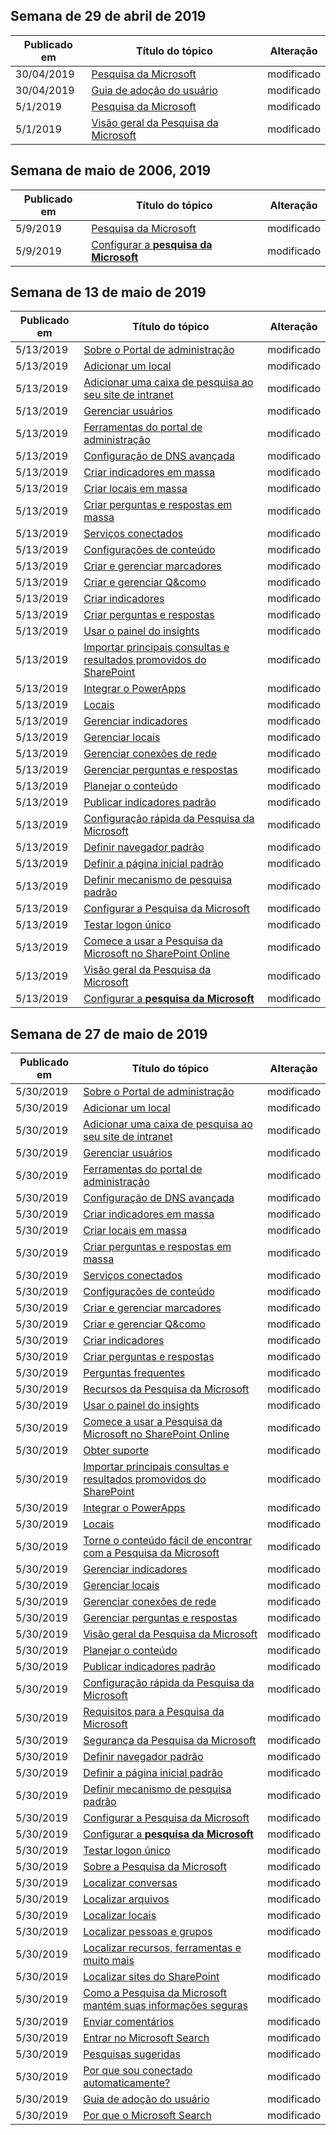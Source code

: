 <!-- This file is generated automatically each week. Changes made to this file will be overwritten.-->




## <a name="week-of-april-29-2019"></a>Semana de 29 de abril de 2019


| Publicado em |Título do tópico | Alteração |
|------|------------|--------|
| 30/04/2019 | [Pesquisa da Microsoft](/MicrosoftSearch/microsoft-search) | modificado |
| 30/04/2019 | [Guia de adoção do usuário](/MicrosoftSearch/user-adoption-guide) | modificado |
| 5/1/2019 | [Pesquisa da Microsoft](/MicrosoftSearch/microsoft-search) | modificado |
| 5/1/2019 | [Visão geral da Pesquisa da Microsoft](/MicrosoftSearch/overview-microsoft-search) | modificado |


## <a name="week-of-may-06-2019"></a>Semana de maio de 2006, 2019


| Publicado em |Título do tópico | Alteração |
|------|------------|--------|
| 5/9/2019 | [Pesquisa da Microsoft](/MicrosoftSearch/index) | modificado |
| 5/9/2019 | [Configurar a **pesquisa da Microsoft**](/MicrosoftSearch/setup-microsoft-search) | modificado |


## <a name="week-of-may-13-2019"></a>Semana de 13 de maio de 2019


| Publicado em |Título do tópico | Alteração |
|------|------------|--------|
| 5/13/2019 | [Sobre o Portal de administração](/MicrosoftSearch/about-the-admin-portal) | modificado |
| 5/13/2019 | [Adicionar um local](/MicrosoftSearch/add-a-location) | modificado |
| 5/13/2019 | [Adicionar uma caixa de pesquisa ao seu site de intranet](/MicrosoftSearch/add-a-search-box-to-your-intranet-site) | modificado |
| 5/13/2019 | [Gerenciar usuários](/MicrosoftSearch/add-users) | modificado |
| 5/13/2019 | [Ferramentas do portal de administração](/MicrosoftSearch/admin-portal-tools) | modificado |
| 5/13/2019 | [Configuração de DNS avançada](/MicrosoftSearch/advanced-dns-configuration) | modificado |
| 5/13/2019 | [Criar indicadores em massa](/MicrosoftSearch/bulk-create-bookmarks) | modificado |
| 5/13/2019 | [Criar locais em massa](/MicrosoftSearch/bulk-create-locations) | modificado |
| 5/13/2019 | [Criar perguntas e respostas em massa](/MicrosoftSearch/bulk-create-qas) | modificado |
| 5/13/2019 | [Serviços conectados](/MicrosoftSearch/connected-services) | modificado |
| 5/13/2019 | [Configurações de conteúdo](/MicrosoftSearch/content-settings) | modificado |
| 5/13/2019 | [Criar e gerenciar marcadores](/MicrosoftSearch/create-and-manage-bookmarks) | modificado |
| 5/13/2019 | [Criar e gerenciar Q&como](/MicrosoftSearch/create-and-manage-qas) | modificado |
| 5/13/2019 | [Criar indicadores](/MicrosoftSearch/create-bookmarks) | modificado |
| 5/13/2019 | [Criar perguntas e respostas](/MicrosoftSearch/create-qas) | modificado |
| 5/13/2019 | [Usar o painel do insights](/MicrosoftSearch/get-insights) | modificado |
| 5/13/2019 | [Importar principais consultas e resultados promovidos do SharePoint](/MicrosoftSearch/import-sharepoint-promoted-results-and-top-queries) | modificado |
| 5/13/2019 | [Integrar o PowerApps](/MicrosoftSearch/integrate-powerapps) | modificado |
| 5/13/2019 | [Locais](/MicrosoftSearch/locations) | modificado |
| 5/13/2019 | [Gerenciar indicadores](/MicrosoftSearch/manage-bookmarks) | modificado |
| 5/13/2019 | [Gerenciar locais](/MicrosoftSearch/manage-locations) | modificado |
| 5/13/2019 | [Gerenciar conexões de rede](/MicrosoftSearch/manage-network-connections) | modificado |
| 5/13/2019 | [Gerenciar perguntas e respostas](/MicrosoftSearch/manage-qas) | modificado |
| 5/13/2019 | [Planejar o conteúdo](/MicrosoftSearch/plan-your-content) | modificado |
| 5/13/2019 | [Publicar indicadores padrão](/MicrosoftSearch/publish-default-bookmarks) | modificado |
| 5/13/2019 | [Configuração rápida da Pesquisa da Microsoft](/MicrosoftSearch/quick-set-up) | modificado |
| 5/13/2019 | [Definir navegador padrão](/MicrosoftSearch/set-default-browser) | modificado |
| 5/13/2019 | [Definir a página inicial padrão](/MicrosoftSearch/set-default-homepage) | modificado |
| 5/13/2019 | [Definir mecanismo de pesquisa padrão](/MicrosoftSearch/set-default-search-engine) | modificado |
| 5/13/2019 | [Configurar a Pesquisa da Microsoft](/MicrosoftSearch/set-up-microsoft-search) | modificado |
| 5/13/2019 | [Testar logon único](/MicrosoftSearch/test-single-sign-on) | modificado |
| 5/13/2019 | [Comece a usar a Pesquisa da Microsoft no SharePoint Online](/MicrosoftSearch/get-started-search-in-sharepoint-online) | modificado |
| 5/13/2019 | [Visão geral da Pesquisa da Microsoft](/MicrosoftSearch/overview-microsoft-search) | modificado |
| 5/13/2019 | [Configurar a **pesquisa da Microsoft**](/MicrosoftSearch/setup-microsoft-search) | modificado |


## <a name="week-of-may-27-2019"></a>Semana de 27 de maio de 2019


| Publicado em |Título do tópico | Alteração |
|------|------------|--------|
| 5/30/2019 | [Sobre o Portal de administração](/MicrosoftSearch/about-the-admin-portal) | modificado |
| 5/30/2019 | [Adicionar um local](/MicrosoftSearch/add-a-location) | modificado |
| 5/30/2019 | [Adicionar uma caixa de pesquisa ao seu site de intranet](/MicrosoftSearch/add-a-search-box-to-your-intranet-site) | modificado |
| 5/30/2019 | [Gerenciar usuários](/MicrosoftSearch/add-users) | modificado |
| 5/30/2019 | [Ferramentas do portal de administração](/MicrosoftSearch/admin-portal-tools) | modificado |
| 5/30/2019 | [Configuração de DNS avançada](/MicrosoftSearch/advanced-dns-configuration) | modificado |
| 5/30/2019 | [Criar indicadores em massa](/MicrosoftSearch/bulk-create-bookmarks) | modificado |
| 5/30/2019 | [Criar locais em massa](/MicrosoftSearch/bulk-create-locations) | modificado |
| 5/30/2019 | [Criar perguntas e respostas em massa](/MicrosoftSearch/bulk-create-qas) | modificado |
| 5/30/2019 | [Serviços conectados](/MicrosoftSearch/connected-services) | modificado |
| 5/30/2019 | [Configurações de conteúdo](/MicrosoftSearch/content-settings) | modificado |
| 5/30/2019 | [Criar e gerenciar marcadores](/MicrosoftSearch/create-and-manage-bookmarks) | modificado |
| 5/30/2019 | [Criar e gerenciar Q&como](/MicrosoftSearch/create-and-manage-qas) | modificado |
| 5/30/2019 | [Criar indicadores](/MicrosoftSearch/create-bookmarks) | modificado |
| 5/30/2019 | [Criar perguntas e respostas](/MicrosoftSearch/create-qas) | modificado |
| 5/30/2019 | [Perguntas frequentes](/MicrosoftSearch/faqs) | modificado |
| 5/30/2019 | [Recursos da Pesquisa da Microsoft](/MicrosoftSearch/features) | modificado |
| 5/30/2019 | [Usar o painel do insights](/MicrosoftSearch/get-insights) | modificado |
| 5/30/2019 | [Comece a usar a Pesquisa da Microsoft no SharePoint Online](/MicrosoftSearch/get-started-search-in-sharepoint-online) | modificado |
| 5/30/2019 | [Obter suporte](/MicrosoftSearch/get-support) | modificado |
| 5/30/2019 | [Importar principais consultas e resultados promovidos do SharePoint](/MicrosoftSearch/import-sharepoint-promoted-results-and-top-queries) | modificado |
| 5/30/2019 | [Integrar o PowerApps](/MicrosoftSearch/integrate-powerapps) | modificado |
| 5/30/2019 | [Locais](/MicrosoftSearch/locations) | modificado |
| 5/30/2019 | [Torne o conteúdo fácil de encontrar com a Pesquisa da Microsoft](/MicrosoftSearch/make-content-easy-to-find) | modificado |
| 5/30/2019 | [Gerenciar indicadores](/MicrosoftSearch/manage-bookmarks) | modificado |
| 5/30/2019 | [Gerenciar locais](/MicrosoftSearch/manage-locations) | modificado |
| 5/30/2019 | [Gerenciar conexões de rede](/MicrosoftSearch/manage-network-connections) | modificado |
| 5/30/2019 | [Gerenciar perguntas e respostas](/MicrosoftSearch/manage-qas) | modificado |
| 5/30/2019 | [Visão geral da Pesquisa da Microsoft](/MicrosoftSearch/overview-microsoft-search) | modificado |
| 5/30/2019 | [Planejar o conteúdo](/MicrosoftSearch/plan-your-content) | modificado |
| 5/30/2019 | [Publicar indicadores padrão](/MicrosoftSearch/publish-default-bookmarks) | modificado |
| 5/30/2019 | [Configuração rápida da Pesquisa da Microsoft](/MicrosoftSearch/quick-set-up) | modificado |
| 5/30/2019 | [Requisitos para a Pesquisa da Microsoft](/MicrosoftSearch/requirements) | modificado |
| 5/30/2019 | [Segurança da Pesquisa da Microsoft](/MicrosoftSearch/security) | modificado |
| 5/30/2019 | [Definir navegador padrão](/MicrosoftSearch/set-default-browser) | modificado |
| 5/30/2019 | [Definir a página inicial padrão](/MicrosoftSearch/set-default-homepage) | modificado |
| 5/30/2019 | [Definir mecanismo de pesquisa padrão](/MicrosoftSearch/set-default-search-engine) | modificado |
| 5/30/2019 | [Configurar a Pesquisa da Microsoft](/MicrosoftSearch/set-up-microsoft-search) | modificado |
| 5/30/2019 | [Configurar a **pesquisa da Microsoft**](/MicrosoftSearch/setup-microsoft-search) | modificado |
| 5/30/2019 | [Testar logon único](/MicrosoftSearch/test-single-sign-on) | modificado |
| 5/30/2019 | [Sobre a Pesquisa da Microsoft](/MicrosoftSearch/use/about-microsoft-search) | modificado |
| 5/30/2019 | [Localizar conversas](/MicrosoftSearch/use/find-conversations) | modificado |
| 5/30/2019 | [Localizar arquivos](/MicrosoftSearch/use/find-files) | modificado |
| 5/30/2019 | [Localizar locais](/MicrosoftSearch/use/find-locations) | modificado |
| 5/30/2019 | [Localizar pessoas e grupos](/MicrosoftSearch/use/find-people-and-groups) | modificado |
| 5/30/2019 | [Localizar recursos, ferramentas e muito mais](/MicrosoftSearch/use/find-resources-tools-and-more) | modificado |
| 5/30/2019 | [Localizar sites do SharePoint](/MicrosoftSearch/use/find-sharepoint-sites) | modificado |
| 5/30/2019 | [Como a Pesquisa da Microsoft mantém suas informações seguras](/MicrosoftSearch/use/how-microsoft-search-keeps-your-info-secure) | modificado |
| 5/30/2019 | [Enviar comentários](/MicrosoftSearch/use/send-feedback) | modificado |
| 5/30/2019 | [Entrar no Microsoft Search](/MicrosoftSearch/use/sign-in) | modificado |
| 5/30/2019 | [Pesquisas sugeridas](/MicrosoftSearch/use/suggested-searches) | modificado |
| 5/30/2019 | [Por que sou conectado automaticamente?](/MicrosoftSearch/use/why-am-i-automatically-signed-in) | modificado |
| 5/30/2019 | [Guia de adoção do usuário](/MicrosoftSearch/user-adoption-guide) | modificado |
| 5/30/2019 | [Por que o Microsoft Search](/MicrosoftSearch/why-microsoft-search) | modificado |
